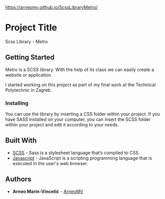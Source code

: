 https://arneomv.github.io/ScssLibraryMetro/

# Project Title

Scss Library - Metro

## Getting Started

Metro is a SCSS library. With the help of its class we can easily create a website or application.

I started working on this project as part of my final work at the Technical Polytechnic in Zagreb.

### Installing

You can use the library by inserting a CSS folder within your project. If you have SASS installed on your computer, you can insert the SCSS folder within your project and edit it according to your needs.

## Built With

* [SCSS](https://sass-lang.com/) - Sass is a stylesheet language that’s compiled to CSS.
* [Javascript](https://devdocs.io/javascript/) - JavaScript is a scripting programming language that is executed in the user's web browser.

## Authors

* **Arneo Marin-Vincetić** - [ArneoMV](https://github.com/ArneoMV)


